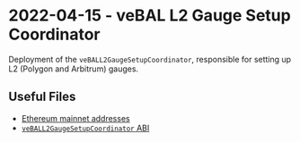 # 2022-04-15 - veBAL L2 Gauge Setup Coordinator

Deployment of the `veBALL2GaugeSetupCoordinator`, responsible for setting up L2 (Polygon and Arbitrum) gauges.

## Useful Files

- [Ethereum mainnet addresses](./output/mainnet.json)
- [`veBALL2GaugeSetupCoordinator` ABI](./abi/veBALL2GaugeSetupCoordinator.json)
